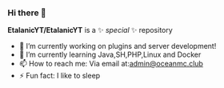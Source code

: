 ### Hi there 👋


**EtalanicYT/EtalanicYT** is a ✨ _special_ ✨ repository

- 🔭 I’m currently working on plugins and server development!
- 🌱 I’m currently learning Java,SH,PHP,Linux and Docker
- 📫 How to reach me: Via email at:admin@oceanmc.club
- ⚡ Fun fact: I like to sleep
